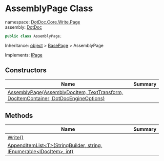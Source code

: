 ﻿# AssemblyPage Class

namespace: [DotDoc\.Core\.Write\.Page](../DotDoc.Core.Write.Page.md)<br />
assembly: [DotDoc](../../DotDoc.md)



```csharp
public class AssemblyPage;
```

Inheritance: [object](https://docs.microsoft.com/dotnet/api/System.Object) > [BasePage](../../DotDoc/DotDoc.Core.Write.Page/BasePage.md) > AssemblyPage

Implements: [IPage](../../DotDoc/DotDoc.Core.Write.Page/IPage.md)

## Constructors

| Name | Summary |
|------|---------|
| [AssemblyPage\(AssemblyDocItem, TextTransform, DocItemContainer, DotDocEngineOptions\)](./AssemblyPage/$ctor.md) |  |

## Methods

| Name | Summary |
|------|---------|
| [Write\(\)](./AssemblyPage/Write.md) |  |
| [AppendItemList\<T\>\(StringBuilder, string, IEnumerable\<IDocItem\>, int\)](./AssemblyPage/AppendItemList.md) |  |

